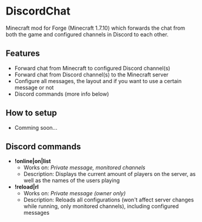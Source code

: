 # DiscordChat
Minecraft mod for Forge (Minecraft 1.7.10) which forwards the chat from both the game and configured channels in Discord to each other.

## Features
* Forward chat from Minecraft to configured Discord channel(s)
* Forward chat from Discord channel(s) to the Minecraft server
* Configure all messages, the layout and if you want to use a certain message or not
* Discord commands (more info below)

## How to setup
* Comming soon...

## Discord commands
* **!online|on|list**
  * Works on: *Private message, monitored channels*
  * Description: Displays the current amount of players on the server, as well as the names of the users playing
* **!reload|rl**
  * Works on: *Private message (owner only)*
  * Description: Reloads all configurations (won't affect server changes while running, only monitored channels), including configured messages
